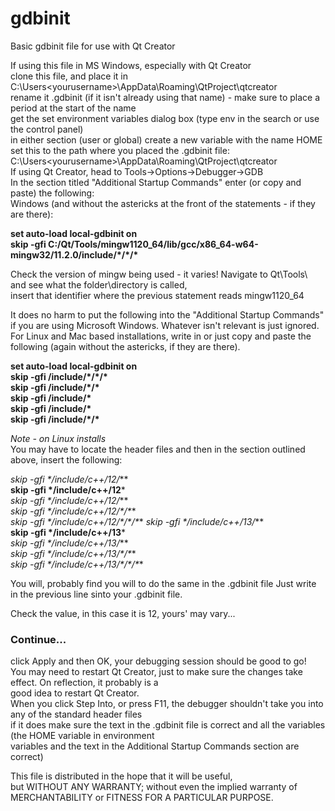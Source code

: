 # gdbinit
Basic gdbinit file for use with Qt Creator

If using this file in MS Windows, especially with Qt Creator  
clone this file, and place it in C:\Users\<yourusername>\AppData\Roaming\QtProject\qtcreator  
rename it .gdbinit (if it isn't already using that name) - make sure to place a period at the start of the name  
get the set environment variables dialog box (type env in the search or use the control panel)  
in either section (user or global) create a new variable with the name HOME  
set this to the path where you placed the .gdbinit file: C:\Users\<yourusername>\AppData\Roaming\QtProject\qtcreator  
If using Qt Creator, head to Tools->Options->Debugger->GDB   
In the section titled "Additional Startup Commands" enter (or copy and paste) the following:  
Windows (and without the astericks at the front of the statements - if they are there):  

**set auto-load local-gdbinit on**  
**skip -gfi C:/Qt/Tools/mingw1120_64/lib/gcc/x86_64-w64-mingw32/11.2.0/include/\*/\*\/\***  

Check the version of mingw being used - it varies! 
Navigate to Qt\Tools\ and see what the folder\directory is called,  
insert that identifier where the previous statement reads mingw1120_64

It does no harm to put the following into the "Additional Startup Commands" if you are using Microsoft Windows. 
Whatever isn't relevant is just ignored. 
For Linux and Mac based installations, write in or just copy and paste the following (again without the astericks, if they are there).

**set auto-load local-gdbinit on**  
**skip -gfi /include/\*/\*/\***  
**skip -gfi /include/\*/\***  
**skip -gfi /include/\***  
**skip -gfi /include/\***  
**skip -gfi /include/\*/\***  

*Note - on Linux installs*  
You may have to locate the header files and then in the section outlined above, insert the following:

**skip -gfi \*/include/c++/12*\/***  
**skip -gfi \*/include/c++/12***  
**skip -gfi \*/include/c++/12*\/***  
**skip -gfi \*/include/c++/12*/\*/\***  
**skip -gfi \*/include/c++/12*/\*/\*/\*** 
**skip -gfi \*/include/c++/13*\/***  
**skip -gfi \*/include/c++/13***  
**skip -gfi \*/include/c++/13*\/***  
**skip -gfi \*/include/c++/13*/\*/\***  
**skip -gfi \*/include/c++/13*/\*/\*/\*** 

You will, probably find you will to do the same in the .gdbinit file
Just write in the previous line sinto your .gdbinit file. 

Check the value, in this case it is 12, yours' may vary...

### Continue...  
click Apply and then OK, your debugging session should be good to go!  
You may need to restart Qt Creator, just to make sure the changes take effect. On reflection, it probably is a  
good idea to restart Qt Creator.  
When you click Step Into, or press F11, the debugger shouldn't take you into any of the standard header files   
if it does make sure the text in the .gdbinit file is correct and all the variables (the HOME variable in environment   
variables and the text in the Additional Startup Commands section are correct)  

This file is distributed in the hope that it will be useful,  
but WITHOUT ANY WARRANTY; without even the implied warranty of  
MERCHANTABILITY or FITNESS FOR A PARTICULAR PURPOSE.  
